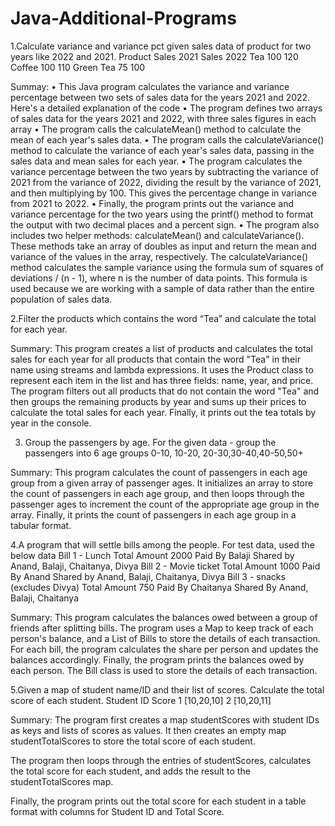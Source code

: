 # Java-Additional-Programs
1.Calculate variance and variance pct given sales data of product for two years like 2022 and 2021.
Product	Sales 2021	Sales 2022
Tea	100	120
Coffee	100	110
Green Tea	75	100

Summay:
•	This Java program calculates the variance and variance percentage between two sets of sales data for the years 2021 and 2022. Here's a detailed explanation of the code
•	The program defines two arrays of sales data for the years 2021 and 2022, with three sales figures in each array
•	The program calls the calculateMean() method to calculate the mean of each year's sales data.
•	The program calls the calculateVariance() method to calculate the variance of each year's sales data, passing in the sales data and mean sales for each year.
•	The program calculates the variance percentage between the two years by subtracting the variance of 2021 from the variance of 2022, dividing the result by the variance of 2021, and then multiplying by 100. This gives the percentage change in variance from 2021 to 2022.
•	Finally, the program prints out the variance and variance percentage for the two years using the printf() method to format the output with two decimal places and a percent sign.
•	The program also includes two helper methods: calculateMean() and calculateVariance(). These methods take an array of doubles as input and return the mean and variance of the values in the array, respectively. The calculateVariance() method calculates the sample variance using the formula sum of squares of deviations / (n - 1), where n is the number of data points. This formula is used because we are working with a sample of data rather than the entire population of sales data.


2.Filter the products which contains the word “Tea” and calculate the total for each year.

Summary:
This program creates a list of products and calculates the total sales for each year for all products that contain the word "Tea" in their name using streams and lambda expressions. It uses the Product class to represent each item in the list and has three fields: name, year, and price. The program filters out all products that do not contain the word "Tea" and then groups the remaining products by year and sums up their prices to calculate the total sales for each year. Finally, it prints out the tea totals by year in the console.

3.	Group the passengers by age. For the given data - group the passengers into 6 age groups
 0-10, 10-20, 20-30,30-40,40-50,50+

Summary:
This program calculates the count of passengers in each age group from a given array of passenger ages. It initializes an array to store the count of passengers in each age group, and then loops through the passenger ages to increment the count of the appropriate age group in the array. Finally, it prints the count of passengers in each age group in a tabular format.

4.A program that will settle bills among the people. For test data, used the below data
Bill 1 - Lunch
Total Amount	2000
Paid By	Balaji
Shared by	Anand, Balaji, Chaitanya, Divya
Bill 2 - Movie ticket
Total Amount	1000
Paid By	Anand
Shared by	Anand, Balaji, Chaitanya, Divya
Bill 3 - snacks (excludes Divya)
Total Amount	750
Paid By	Chaitanya
Shared By	Anand, Balaji, Chaitanya

Summary:
This program calculates the balances owed between a group of friends after splitting bills. The program uses a Map to keep track of each person's balance, and a List of Bills to store the details of each transaction. For each bill, the program calculates the share per person and updates the balances accordingly. Finally, the program prints the balances owed by each person. The Bill class is used to store the details of each transaction.

5.Given a map of student name/ID and their list of scores. Calculate the total score of each student.
Student ID	Score
1	[10,20,10]
2	[10,20,11]

Summary:
The program first creates a map studentScores with student IDs as keys and lists of scores as values. It then creates an empty map studentTotalScores to store the total score of each student.

The program then loops through the entries of studentScores, calculates the total score for each student, and adds the result to the studentTotalScores map.

Finally, the program prints out the total score for each student in a table format with columns for Student ID and Total Score.
